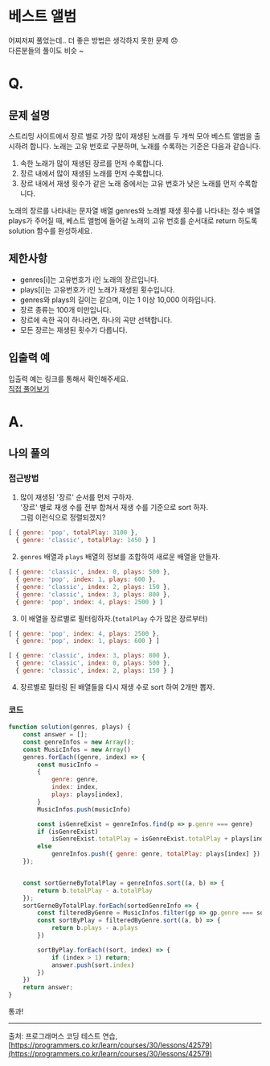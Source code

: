 # 베스트 앨범
어찌저찌 풀었는데.. 더 좋은 방법은 생각하지 못한 문제 😞    
다른분들의 풀이도 비슷 ~    

# Q.
## 문제 설명
스트리밍 사이트에서 장르 별로 가장 많이 재생된 노래를 두 개씩 모아 베스트 앨범을 출시하려 합니다. 노래는 고유 번호로 구분하며, 노래를 수록하는 기준은 다음과 같습니다.    

1. 속한 노래가 많이 재생된 장르를 먼저 수록합니다.
2. 장르 내에서 많이 재생된 노래를 먼저 수록합니다.
3. 장르 내에서 재생 횟수가 같은 노래 중에서는 고유 번호가 낮은 노래를 먼저 수록합니다.
    
노래의 장르를 나타내는 문자열 배열 genres와 노래별 재생 횟수를 나타내는 정수 배열 plays가 주어질 때, 베스트 앨범에 들어갈 노래의 고유 번호를 순서대로 return 하도록 solution 함수를 완성하세요.    

## 제한사항
* genres[i]는 고유번호가 i인 노래의 장르입니다.
* plays[i]는 고유번호가 i인 노래가 재생된 횟수입니다.
* genres와 plays의 길이는 같으며, 이는 1 이상 10,000 이하입니다.
* 장르 종류는 100개 미만입니다.
* 장르에 속한 곡이 하나라면, 하나의 곡만 선택합니다.
* 모든 장르는 재생된 횟수가 다릅니다.

## 입출력 예
입출력 예는 링크를 통해서 확인해주세요.   
[직접 풀어보기](https://programmers.co.kr/learn/courses/30/lessons/42579)


# A.
## 나의 풀의
### 접근방법
1. 많이 재생된 '장르' 순서를 먼저 구하자.    
'장르' 별로 재생 수를 전부 합쳐서 재생 수를 기준으로 sort 하자.    
그럼 이런식으로 정렬되겠지?    
```js
[ { genre: 'pop', totalPlay: 3100 },
  { genre: 'classic', totalPlay: 1450 } ]
```

2. `genres` 배열과 `plays` 배열의 정보를 조합하여 새로운 배열을 만들자.
```js
[ { genre: 'classic', index: 0, plays: 500 },
  { genre: 'pop', index: 1, plays: 600 },
  { genre: 'classic', index: 2, plays: 150 },
  { genre: 'classic', index: 3, plays: 800 },
  { genre: 'pop', index: 4, plays: 2500 } ]
```

3. 이 배열을 장르별로 필터링하자.(`totalPlay` 수가 많은 장르부터)  
```js
[ { genre: 'pop', index: 4, plays: 2500 },
  { genre: 'pop', index: 1, plays: 600 } ]
```
```js
[ { genre: 'classic', index: 3, plays: 800 },
  { genre: 'classic', index: 0, plays: 500 },
  { genre: 'classic', index: 2, plays: 150 } ]
```
4. 장르별로 필터링 된 배열들을 다시 재생 수로 sort 하여 2개만 뽑자.


### 코드
```js
function solution(genres, plays) {
    const answer = [];
    const genreInfos = new Array();
    const MusicInfos = new Array()
    genres.forEach((genre, index) => {
        const musicInfo =
        {
            genre: genre,
            index: index,
            plays: plays[index],
        }
        MusicInfos.push(musicInfo)

        const isGenreExist = genreInfos.find(p => p.genre === genre)
        if (isGenreExist)
            isGenreExist.totalPlay = isGenreExist.totalPlay + plays[index]
        else
            genreInfos.push({ genre: genre, totalPlay: plays[index] })
    });


    const sortGerneByTotalPlay = genreInfos.sort((a, b) => {
        return b.totalPlay - a.totalPlay
    });
    sortGerneByTotalPlay.forEach(sortedGenreInfo => {
        const filteredByGenre = MusicInfos.filter(gp => gp.genre === sortedGenreInfo.genre)
        const sortByPlay = filteredByGenre.sort((a, b) => {
            return b.plays - a.plays
        })

        sortByPlay.forEach((sort, index) => {
            if (index > 1) return;
            answer.push(sort.index)
        })
    })
    return answer;
}
```

통과!  

<hr />

출처: 프로그래머스 코딩 테스트 연습, [https://programmers.co.kr/learn/courses/30/lessons/42579](https://programmers.co.kr/learn/courses/30/lessons/42579)
